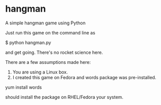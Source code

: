 hangman
=======

A simple hangman game using Python

Just run this game on the command line as 

$ python hangman.py

and get going. There's no rocket science here.

There are a few assumptions made here:

1) You are using a Linux box.
2) I created this game on Fedora and words package was pre-installed.
 
  yum install words

should install the package on RHEL/Fedora your system.
